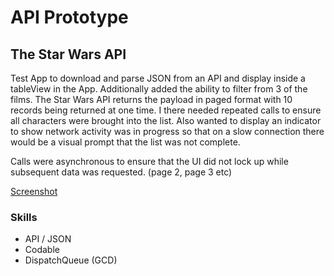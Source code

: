 #  API Prototype

## The Star Wars API

Test App to download and parse JSON from an API and display inside a tableView in the App. Additionally added the ability to filter from 3 of the films. The Star Wars API returns the payload in paged format with 10 records being returned at one time. I there needed repeated calls to ensure all characters were brought into the list. Also wanted to display an indicator to show network activity was in progress so that on a slow connection there would be a visual prompt that the list was not complete.

Calls were asynchronous to ensure that the UI did not lock up while subsequent data was requested. (page 2, page 3 etc)

[Screenshot](IMG_0055.png?raw=true)

### Skills
- API / JSON
- Codable
- DispatchQueue (GCD)

